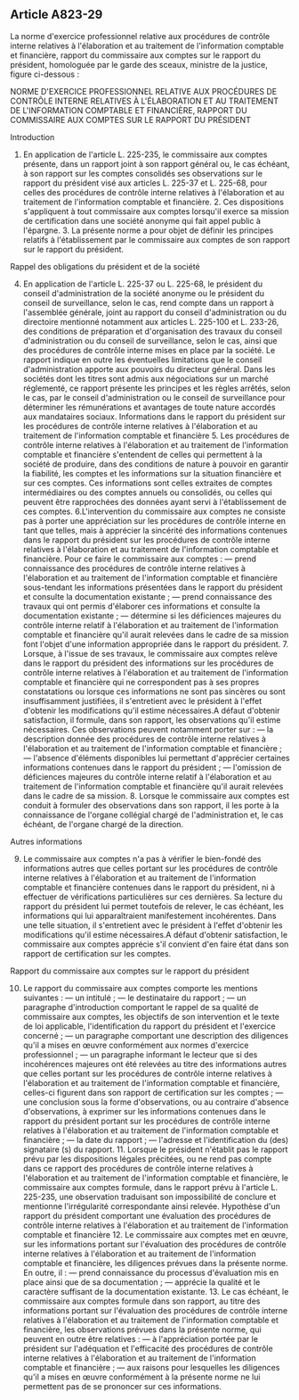 Article A823-29
----
La norme d'exercice professionnel relative aux procédures de contrôle interne
relatives à l'élaboration et au traitement de l'information comptable et
financière, rapport du commissaire aux comptes sur le rapport du président,
homologuée par le garde des sceaux, ministre de la justice, figure ci-dessous :

NORME D'EXERCICE PROFESSIONNEL RELATIVE AUX PROCÉDURES DE CONTRÔLE INTERNE
RELATIVES À L'ÉLABORATION ET AU TRAITEMENT DE L'INFORMATION COMPTABLE ET
FINANCIÈRE, RAPPORT DU COMMISSAIRE AUX COMPTES SUR LE RAPPORT DU PRÉSIDENT


Introduction

1. En application de l'article L. 225-235, le commissaire aux comptes présente,
dans un rapport joint à son rapport général ou, le cas échéant, à son rapport
sur les comptes consolidés ses observations sur le rapport du président visé aux
articles L. 225-37 et L. 225-68, pour celles des procédures de contrôle interne
relatives à l'élaboration et au traitement de l'information comptable et
financière. 2. Ces dispositions s'appliquent à tout commissaire aux comptes
lorsqu'il exerce sa mission de certification dans une société anonyme qui fait
appel public à l'épargne. 3. La présente norme a pour objet de définir les
principes relatifs à l'établissement par le commissaire aux comptes de son
rapport sur le rapport du président.


Rappel des obligations du président et de la société

4. En application de l'article L. 225-37 ou L. 225-68, le président du conseil
d'administration de la société anonyme ou le président du conseil de
surveillance, selon le cas, rend compte dans un rapport à l'assemblée générale,
joint au rapport du conseil d'administration ou du directoire mentionné
notamment aux articles L. 225-100 et L. 233-26, des conditions de préparation et
d'organisation des travaux du conseil d'administration ou du conseil de
surveillance, selon le cas, ainsi que des procédures de contrôle interne mises
en place par la société. Le rapport indique en outre les éventuelles limitations
que le conseil d'administration apporte aux pouvoirs du directeur général. Dans
les sociétés dont les titres sont admis aux négociations sur un marché
réglementé, ce rapport présente les principes et les règles arrêtés, selon le
cas, par le conseil d'administration ou le conseil de surveillance pour
déterminer les rémunérations et avantages de toute nature accordés aux
mandataires sociaux. Informations dans le rapport du président sur les
procédures de contrôle interne relatives à l'élaboration et au traitement de
l'information comptable et financière 5. Les procédures de contrôle interne
relatives à l'élaboration et au traitement de l'information comptable et
financière s'entendent de celles qui permettent à la société de produire, dans
des conditions de nature à pouvoir en garantir la fiabilité, les comptes et les
informations sur la situation financière et sur ces comptes. Ces informations
sont celles extraites de comptes intermédiaires ou des comptes annuels ou
consolidés, ou celles qui peuvent être rapprochées des données ayant servi à
l'établissement de ces comptes. 6.L'intervention du commissaire aux comptes ne
consiste pas à porter une appréciation sur les procédures de contrôle interne en
tant que telles, mais à apprécier la sincérité des informations contenues dans
le rapport du président sur les procédures de contrôle interne relatives à
l'élaboration et au traitement de l'information comptable et financière. Pour ce
faire le commissaire aux comptes : ― prend connaissance des procédures de
contrôle interne relatives à l'élaboration et au traitement de l'information
comptable et financière sous-tendant les informations présentées dans le rapport
du président et consulte la documentation existante ; ― prend connaissance des
travaux qui ont permis d'élaborer ces informations et consulte la documentation
existante ; ― détermine si les déficiences majeures du contrôle interne relatif
à l'élaboration et au traitement de l'information comptable et financière qu'il
aurait relevées dans le cadre de sa mission font l'objet d'une information
appropriée dans le rapport du président. 7. Lorsque, à l'issue de ses travaux,
le commissaire aux comptes relève dans le rapport du président des informations
sur les procédures de contrôle interne relatives à l'élaboration et au
traitement de l'information comptable et financière qui ne correspondent pas à
ses propres constatations ou lorsque ces informations ne sont pas sincères ou
sont insuffisamment justifiées, il s'entretient avec le président à l'effet
d'obtenir les modifications qu'il estime nécessaires.A défaut d'obtenir
satisfaction, il formule, dans son rapport, les observations qu'il estime
nécessaires. Ces observations peuvent notamment porter sur : ― la description
donnée des procédures de contrôle interne relatives à l'élaboration et au
traitement de l'information comptable et financière ; ― l'absence d'éléments
disponibles lui permettant d'apprécier certaines informations contenues dans le
rapport du président ; ― l'omission de déficiences majeures du contrôle interne
relatif à l'élaboration et au traitement de l'information comptable et
financière qu'il aurait relevées dans le cadre de sa mission. 8. Lorsque le
commissaire aux comptes est conduit à formuler des observations dans son
rapport, il les porte à la connaissance de l'organe collégial chargé de
l'administration et, le cas échéant, de l'organe chargé de la direction.


Autres informations

9. Le commissaire aux comptes n'a pas à vérifier le bien-fondé des informations
autres que celles portant sur les procédures de contrôle interne relatives à
l'élaboration et au traitement de l'information comptable et financière
contenues dans le rapport du président, ni à effectuer de vérifications
particulières sur ces dernières. Sa lecture du rapport du président lui permet
toutefois de relever, le cas échéant, les informations qui lui apparaîtraient
manifestement incohérentes. Dans une telle situation, il s'entretient avec le
président à l'effet d'obtenir les modifications qu'il estime nécessaires.A
défaut d'obtenir satisfaction, le commissaire aux comptes apprécie s'il convient
d'en faire état dans son rapport de certification sur les comptes.

Rapport du commissaire aux comptes sur le rapport du président

10. Le rapport du commissaire aux comptes comporte les mentions suivantes : ― un
intitulé ; ― le destinataire du rapport ; ― un paragraphe d'introduction
comportant le rappel de sa qualité de commissaire aux comptes, les objectifs de
son intervention et le texte de loi applicable, l'identification du rapport du
président et l'exercice concerné ; ― un paragraphe comportant une description
des diligences qu'il a mises en œuvre conformément aux normes d'exercice
professionnel ; ― un paragraphe informant le lecteur que si des incohérences
majeures ont été relevées au titre des informations autres que celles portant
sur les procédures de contrôle interne relatives à l'élaboration et au
traitement de l'information comptable et financière, celles-ci figurent dans son
rapport de certification sur les comptes ; ― une conclusion sous la forme
d'observations, ou au contraire d'absence d'observations, à exprimer sur les
informations contenues dans le rapport du président portant sur les procédures
de contrôle interne relatives à l'élaboration et au traitement de l'information
comptable et financière ; ― la date du rapport ; ― l'adresse et l'identification
du (des) signataire (s) du rapport. 11. Lorsque le président n'établit pas le
rapport prévu par les dispositions légales précitées, ou ne rend pas compte dans
ce rapport des procédures de contrôle interne relatives à l'élaboration et au
traitement de l'information comptable et financière, le commissaire aux comptes
formule, dans le rapport prévu à l'article L. 225-235, une observation
traduisant son impossibilité de conclure et mentionne l'irrégularité
correspondante ainsi relevée. Hypothèse d'un rapport du président comportant une
évaluation des procédures de contrôle interne relatives à l'élaboration et au
traitement de l'information comptable et financière 12. Le commissaire aux
comptes met en œuvre, sur les informations portant sur l'évaluation des
procédures de contrôle interne relatives à l'élaboration et au traitement de
l'information comptable et financière, les diligences prévues dans la présente
norme. En outre, il : ― prend connaissance du processus d'évaluation mis en
place ainsi que de sa documentation ; ― apprécie la qualité et le caractère
suffisant de la documentation existante. 13. Le cas échéant, le commissaire aux
comptes formule dans son rapport, au titre des informations portant sur
l'évaluation des procédures de contrôle interne relatives à l'élaboration et au
traitement de l'information comptable et financière, les observations prévues
dans la présente norme, qui peuvent en outre être relatives : ― à l'appréciation
portée par le président sur l'adéquation et l'efficacité des procédures de
contrôle interne relatives à l'élaboration et au traitement de l'information
comptable et financière ; ― aux raisons pour lesquelles les diligences qu'il a
mises en œuvre conformément à la présente norme ne lui permettent pas de se
prononcer sur ces informations.
